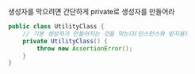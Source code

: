 생성자를 막으려면 간단하게 private로 생성자를 만들어라

``` java
public class UtilityClass {  
    // 기본 생성자가 만들어지는 것을 막는다(인스턴스화 방지용)  
    private UtilityClass() {  
        throw new AssertionError();  
    }  
}
```